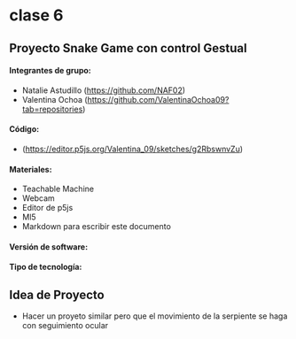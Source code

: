 # clase 6

## Proyecto Snake Game con control Gestual

#### Integrantes de grupo: 

- Natalie Astudillo (https://github.com/NAF02)
- Valentina Ochoa (https://github.com/ValentinaOchoa09?tab=repositories)

#### Código: 

- (https://editor.p5js.org/Valentina_09/sketches/g2RbswnvZu)
  
#### Materiales: 

- Teachable Machine
- Webcam
- Editor de p5js
- Ml5
- Markdown para escribir este documento
  
#### Versión de software:

#### Tipo de tecnología:

## Idea de Proyecto

- Hacer un proyeto similar pero que el movimiento de la serpiente se haga con seguimiento ocular
